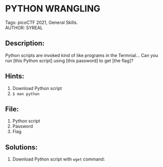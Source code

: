 # PYTHON WRANGLING
Tags: picoCTF 2021, General Skills.  
AUTHOR: SYREAL

## Description:
Python scripts are invoked kind of like programs in the Termnial... Can you run [this Python script] using [this password] to get [the flag]?

## Hints:
1. Download Python script 
2. `$ man python`

## File:
1. Python script
2. Password
3. Flag

## Solutions:
1. Download Python script with `wget` command:  
